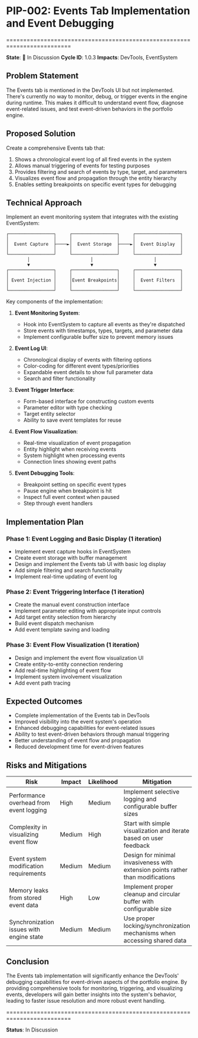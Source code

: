 # PIP-002: Events Tab Implementation and Event Debugging
=========================================================================

**State**: 🔵 In Discussion
**Cycle ID**: 1.0.3
**Impacts**: DevTools, EventSystem

## Problem Statement
The Events tab is mentioned in the DevTools UI but not implemented. There's currently no way to monitor, debug, or trigger events in the engine during runtime. This makes it difficult to understand event flow, diagnose event-related issues, and test event-driven behaviors in the portfolio engine.

## Proposed Solution
Create a comprehensive Events tab that:
1. Shows a chronological event log of all fired events in the system
2. Allows manual triggering of events for testing purposes
3. Provides filtering and search of events by type, target, and parameters
4. Visualizes event flow and propagation through the entity hierarchy
5. Enables setting breakpoints on specific event types for debugging

## Technical Approach
Implement an event monitoring system that integrates with the existing EventSystem:

```ascii
┌─────────────────┐     ┌─────────────────┐     ┌─────────────────┐
│                 │     │                 │     │                 │
│  Event Capture  ├────►│  Event Storage  ├────►│  Event Display  │
│                 │     │                 │     │                 │
└─────────────────┘     └─────────────────┘     └─────────────────┘
        │                       │                       │
        ▼                       ▼                       ▼
┌─────────────────┐     ┌─────────────────┐     ┌─────────────────┐
│                 │     │                 │     │                 │
│ Event Injection │     │Event Breakpoints│     │  Event Filters  │
│                 │     │                 │     │                 │
└─────────────────┘     └─────────────────┘     └─────────────────┘
```

Key components of the implementation:

1. **Event Monitoring System**:
   - Hook into EventSystem to capture all events as they're dispatched
   - Store events with timestamps, types, targets, and parameter data
   - Implement configurable buffer size to prevent memory issues

2. **Event Log UI**:
   - Chronological display of events with filtering options
   - Color-coding for different event types/priorities
   - Expandable event details to show full parameter data
   - Search and filter functionality

3. **Event Trigger Interface**:
   - Form-based interface for constructing custom events
   - Parameter editor with type checking
   - Target entity selector
   - Ability to save event templates for reuse

4. **Event Flow Visualization**:
   - Real-time visualization of event propagation
   - Entity highlight when receiving events
   - System highlight when processing events
   - Connection lines showing event paths

5. **Event Debugging Tools**:
   - Breakpoint setting on specific event types
   - Pause engine when breakpoint is hit
   - Inspect full event context when paused
   - Step through event handlers

## Implementation Plan

### Phase 1: Event Logging and Basic Display (1 iteration)
- Implement event capture hooks in EventSystem
- Create event storage with buffer management
- Design and implement the Events tab UI with basic log display
- Add simple filtering and search functionality
- Implement real-time updating of event log

### Phase 2: Event Triggering Interface (1 iteration)
- Create the manual event construction interface
- Implement parameter editing with appropriate input controls
- Add target entity selection from hierarchy
- Build event dispatch mechanism
- Add event template saving and loading

### Phase 3: Event Flow Visualization (1 iteration)
- Design and implement the event flow visualization UI
- Create entity-to-entity connection rendering
- Add real-time highlighting of event flow
- Implement system involvement visualization
- Add event path tracing

## Expected Outcomes
- Complete implementation of the Events tab in DevTools
- Improved visibility into the event system's operation
- Enhanced debugging capabilities for event-related issues
- Ability to test event-driven behaviors through manual triggering
- Better understanding of event flow and propagation
- Reduced development time for event-driven features

## Risks and Mitigations

| Risk | Impact | Likelihood | Mitigation |
|------|--------|------------|------------|
| Performance overhead from event logging | High | Medium | Implement selective logging and configurable buffer sizes |
| Complexity in visualizing event flow | Medium | High | Start with simple visualization and iterate based on user feedback |
| Event system modification requirements | Medium | Medium | Design for minimal invasiveness with extension points rather than modifications |
| Memory leaks from stored event data | High | Low | Implement proper cleanup and circular buffer with configurable size |
| Synchronization issues with engine state | Medium | Medium | Use proper locking/synchronization mechanisms when accessing shared data |

## Conclusion
The Events tab implementation will significantly enhance the DevTools' debugging capabilities for event-driven aspects of the portfolio engine. By providing comprehensive tools for monitoring, triggering, and visualizing events, developers will gain better insights into the system's behavior, leading to faster issue resolution and more robust event handling.

=========================================================================

**Status**: In Discussion